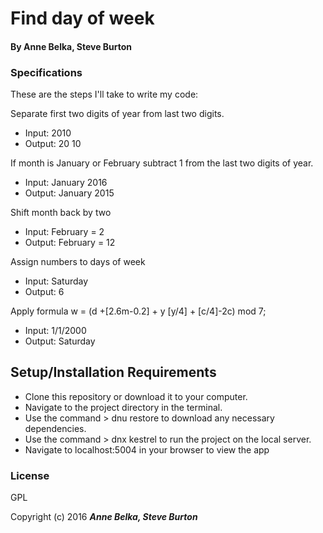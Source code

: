 # Find day of week


#### By **Anne Belka, Steve Burton**

### Specifications

These are the steps I'll take to write my code:


Separate first two digits of year from last two digits.
* Input: 2010
* Output: 20 10

If month is January or February subtract 1 from the last two digits of year.
* Input: January 2016
* Output: January 2015

Shift month back by two
* Input: February = 2
* Output: February = 12

Assign numbers to days of week
* Input: Saturday
* Output: 6

Apply formula w = (d +[2.6m-0.2] + y [y/4] + [c/4]-2c) mod 7;
* Input: 1/1/2000
* Output: Saturday


## Setup/Installation Requirements

* Clone this repository or download it to your computer.
* Navigate to the project directory in the terminal.
* Use the command > dnu restore to download any necessary dependencies.
* Use the command > dnx kestrel to run the project on the local server.
* Navigate to localhost:5004 in your browser to view the app



### License

GPL

Copyright (c) 2016 **_Anne Belka, Steve Burton_**
